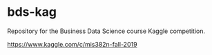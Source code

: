 # bds-kag
Repository for the Business Data Science course Kaggle competition.

https://www.kaggle.com/c/mis382n-fall-2019
